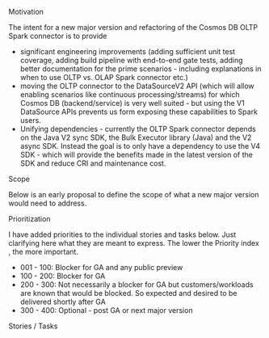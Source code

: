 Motivation

The intent for a new major version and refactoring of the Cosmos DB OLTP Spark connector is to provide

- significant engineering improvements (adding sufficient unit test coverage, adding build pipeline with end-to-end gate tests, adding better documentation for the prime scenarios - including explanations in when to use OLTP vs. OLAP Spark connector etc.)
- moving the OLTP connector to the DataSourceV2 API (which will allow enabling scenarios like continuous processing/streams) for which Cosmos DB (backend/service) is very well suited - but using the V1 DataSource APIs prevents us form exposing these capabilities to Spark users.
- Unifying dependencies - currently the OLTP Spark connector depends on the Java V2 sync SDK, the Bulk Executor library (Java) and the V2 async SDK. Instead the goal is to only have a dependency to use the V4 SDK - which will provide the benefits made in the latest version of the SDK and reduce CRI and maintenance cost.



Scope

Below is an early proposal to define the scope of what a new major version would need to address.



Prioritization

I have added priorities to the individual stories and tasks below. Just clarifying here what they are meant to express. The lower the Priority index , the more important.

- 001 - 100: Blocker for GA and any public preview
- 100 - 200: Blocker for GA
- 200 - 300: Not necessarily a blocker for GA but customers/workloads are known that  would be blocked. So expected and desired to be delivered shortly after GA
- 300 - 400: Optional - post GA or next major version 



Stories / Tasks





